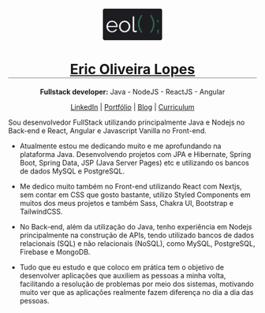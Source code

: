 <p align="center" dir="auto">
    <img src="https://raw.githubusercontent.com/EricEOL/ericeol.dev/main/src/assets/meu-logo-function-BG.png" width="120" style="max-width: 100%;" />
</p>

<h1 align="center" dir="auto" style="border-bottom: 1px solid gray">
    <a href="" rel="nofollow">Eric Oliveira Lopes</a>
</h1>

<p align="center" dir="auto"><strong>Fullstack developer:</strong> Java - NodeJS - ReactJS - Angular</p>

<p align="center" dir="auto">
  <a href="https://www.linkedin.com/in/eric-oliveira-lopes/" rel="nofollow">LinkedIn</a> | 
  <a href="https://ericeol-dev.vercel.app/home" rel="nofollow">Portfólio</a> |
  <a href="https://lopesnotes.vercel.app/" rel="nofollow">Blog</a> | 
  <a href="https://docs.google.com/document/d/1z7S2tQR4t_70hoozCqKZcw_CwIXXK1TVa45mKwu016g/edit?usp=sharing" rel="nofollow">Curriculum</a>
</p>

<p dir="auto">Sou desenvolvedor FullStack utilizando principalmente Java e Nodejs no Back-end e React, Angular e Javascript Vanilla no Front-end.</p>


<ul dir="auto">
<li>
<p dir="auto">Atualmente estou me dedicando muito e me aprofundando na plataforma Java. Desenvolvendo projetos com JPA e Hibernate, Spring Boot, Spring Data, JSP (Java Server Pages) etc e utilizando os bancos de dados MySQL e PostgreSQL.</p>
</li>
<li>
<p dir="auto">Me dedico muito também no Front-end utilizando React com Nextjs, sem contar em CSS que gosto bastante, utilizo Styled Components em muitos dos meus projetos e também Sass, Chakra UI, Bootstrap e TailwindCSS.</p>
</li>
<li>
<p dir="auto">No Back-end, além da utilização do Java, tenho experiência em Nodejs principalmente na construção de APIs, tendo utilizado bancos de dados relacionais (SQL) e não relacionais (NoSQL), como MySQL, PostgreSQL, Firebase e MongoDB.</p>
</li>
<li>
<p dir="auto">Tudo que eu estudo e que coloco em prática tem o objetivo de desenvolver aplicações que auxiliem as pessoas a minha volta, facilitando a resolução de problemas por meio dos sistemas, motivando muito ver que as aplicações realmente fazem diferença no dia a dia das pessoas.</p>
</li>
</ul>
